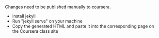 Changes need to be published manually to coursera.

  - Install jekyll
  - Run "jekyll serve" on your machine
  - Copy the generated HTML and paste it into the corresponding page on the Coursera class site
